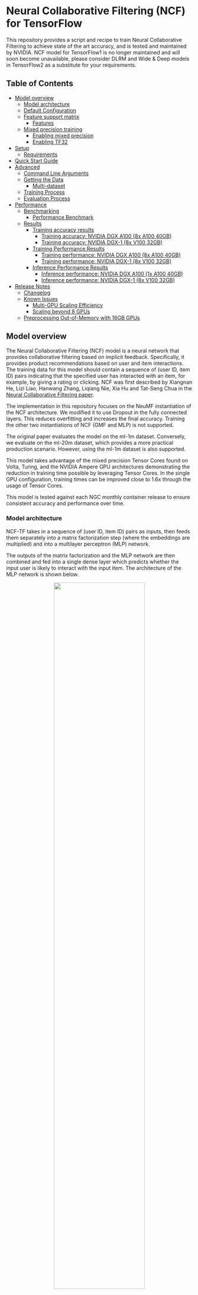 # Neural Collaborative Filtering (NCF) for TensorFlow

This repository provides a script and recipe to train Neural Collaborative Filtering to achieve state of the art
accuracy, and is tested and maintained by NVIDIA.
NCF model for TensorFlow1 is no longer maintained and will soon become unavailable, please consider DLRM and Wide & Deep models in TensorFlow2 as a substitute for your requirements.

## Table of Contents

* [Model overview](#model-overview)
   * [Model architecture](#model-architecture)
   * [Default Configuration](#default-configuration)
   * [Feature support matrix](#feature-support-matrix)
      * [Features](#features)
   * [Mixed precision training](#mixed-precision-training)
      * [Enabling mixed precision](#enabling-mixed-precision)
      * [Enabling TF32](#enabling-tf32)
* [Setup](#setup)
   * [Requirements](#requirements)
* [Quick Start Guide](#quick-start-guide)
* [Advanced](#advanced)
   * [Command Line Arguments](#command-line-arguments)
   * [Getting the Data](#getting-the-data)
      * [Multi-dataset](#multi-dataset)
   * [Training Process](#training-process)
   * [Evaluation Process](#evaluation-process)
* [Performance](#performance)
   * [Benchmarking](#benchmarking)
      * [Performance Benchmark](#performance-benchmark)
   * [Results](#results)
      * [Training accuracy results](#training-accuracy-results)
         * [Training accuracy: NVIDIA DGX A100 (8x A100 40GB)](#training-accuracy-nvidia-dgx-a100-8x-a100-40gb)
         * [Training accuracy: NVIDIA DGX-1 (8x V100 32GB)](#training-accuracy-nvidia-dgx-1-8x-v100-32gb)
      * [Training Performance Results](#training-performance-results)
         * [Training performance: NVIDIA DGX A100 (8x A100 40GB)](#training-performance-nvidia-dgx-a100-8x-a100-40gb)
         * [Training performance: NVIDIA DGX-1 (8x V100 32GB)](#training-performance-nvidia-dgx-1-8x-v100-32gb)
      * [Inference Performance Results](#inference-performance-results)
         * [Inference performance: NVIDIA DGX A100 (1x A100 40GB)](#inference-performance-nvidia-dgx-a100-1x-a100-40gb)
         * [Inference performance: NVIDIA DGX-1 (8x V100 32GB)](#inference-performance-nvidia-dgx-1-8x-v100-32gb)
* [Release Notes](#release-notes)
   * [Changelog](#changelog)
   * [Known Issues](#known-issues)
      * [Multi-GPU Scaling Efficiency](#multi-gpu-scaling-efficiency)
      * [Scaling beyond 8 GPUs](#scaling-beyond-8-gpus)
   * [Preprocessing Out-of-Memory with 16GB GPUs](#preprocessing-out-of-memory-with-16gb-gpus)


## Model overview

The Neural Collaborative Filtering (NCF) model is a neural network that provides collaborative filtering based on
implicit feedback. Specifically, it provides product recommendations based on user and item interactions.  The training
data for this model should contain a sequence of (user ID, item ID) pairs indicating that the specified user has
interacted with an item, for example, by giving a rating or clicking. NCF was first described by
Xiangnan He, Lizi Liao, Hanwang Zhang, Liqiang Nie, Xia Hu and Tat-Seng Chua in the [Neural Collaborative Filtering
paper](https://arxiv.org/abs/1708.05031).

The implementation in this repository focuses on the NeuMF instantiation of the NCF architecture. We modified it to use
Dropout in the fully connected layers. This reduces overfitting and increases the final accuracy. Training the other two
instantiations of NCF (GMF and MLP) is not supported.

The original paper evaluates the model on the ml-1m dataset.
Conversely, we evaluate on the ml-20m dataset, which provides a more practical production scenario.
However, using the ml-1m dataset is also supported.

This model takes advantage of the mixed precision Tensor Cores found on Volta, Turing, and the NVIDIA Ampere GPU architectures
 demonstrating the reduction in
training time possible by leveraging Tensor Cores. In the single GPU configuration, training times can be improved close
to 1.6x through the usage of Tensor Cores.

This model is tested against each NGC monthly container release to ensure consistent accuracy and performance over time.

### Model architecture

NCF-TF takes in a sequence of (user ID, item ID) pairs as inputs, then feeds them separately into a matrix
factorization step (where the embeddings are multiplied) and into a multilayer perceptron (MLP) network.

The outputs of the matrix factorization and the MLP network are then combined and fed into a single dense layer which
predicts whether the input user is likely to interact with the input item. The architecture of the MLP network is shown
below.

<p align="center">
   <img width="70%" src="./img/ncf_diagram.png" />
   <br>
   Figure 1. The architecture of a Neural Collaborative Filtering model. Taken from the <a href="https://arxiv.org/abs/1708.05031">Neural Collaborative Filtering paper</a>.
</p>

### Default Configuration

This implementation has the following features:

- model-parallel multi-gpu training with Horovod
- mixed precision training with TF-AMP (TensorFlow-Automatic Mixed Precision), which enables mixed precision training
  without any changes to the code-base by performing automatic graph rewrites and loss scaling controlled by an
  environmental variable
- fast negative sample generation and data preprocessing with CuPy
    - Before each training epoch, the training data is augmented with randomly generated negatives samples. A “shortcut” is
      enabled by default where the script does not verify that the randomly generated samples are actually negative samples.
      We have found that this shortcut has a low impact on model accuracy while considerably improving the speed and memory
      footprint of the data augmentation stage of training.
    - Note: The negative samples generated for the test set are always verified regardless of the shortcut being enabled or
      not.

### Feature support matrix

| Feature               | NCF-TF |
|-----------------------|--------------------------
|Horovod                | Yes |
|Automatic mixed precision (AMP)   | Yes |

#### Features

*Horovod*

Horovod is a distributed training framework for TensorFlow, Keras, PyTorch and MXNet. The goal of Horovod is to make distributed deep learning fast and easy to use. For more information about how to get started with Horovod, see the [Horovod: Official repository](https://github.com/horovod/horovod).

*Multi-GPU training with Horovod*

Our model uses Horovod to implement efficient multi-GPU training with NCCL. For details, see example sources in this repository or see the [TensorFlow tutorial](https://github.com/horovod/horovod/#usage).

*Automatic Mixed Precision (AMP)*

Computation graphs can be modified by TensorFlow on runtime to support mixed precision training. Detailed explanation of mixed precision can be found in the next section.


### Mixed precision training

Mixed precision is the combined use of different numerical precisions in a computational method. [Mixed precision](https://arxiv.org/abs/1710.03740) training offers significant computational speedup by performing operations in half-precision format while storing minimal information in single-precision to retain as much information as possible in critical parts of the network. Since the introduction of [Tensor Cores](https://developer.nvidia.com/tensor-cores) in Volta, and following with both the Turing and Ampere architectures, significant training speedups are experienced by switching to mixed precision -- up to 3x overall speedup on the most arithmetically intense model architectures. Using [mixed precision training](https://docs.nvidia.com/deeplearning/performance/mixed-precision-training/index.html) previously required two steps:
1.  Porting the model to use the FP16 data type where appropriate.
2.  Adding loss scaling to preserve small gradient values.

This can now be achieved using Automatic Mixed Precision (AMP) for TensorFlow to enable the full [mixed precision methodology](https://docs.nvidia.com/deeplearning/sdk/mixed-precision-training/index.html#tensorflow) in your existing TensorFlow model code.  AMP enables mixed precision training on Volta, Turing, and NVIDIA Ampere GPU architectures automatically. The TensorFlow framework code makes all necessary model changes internally.

In TF-AMP, the computational graph is optimized to use as few casts as necessary and maximize the use of FP16, and the loss scaling is automatically applied inside of supported optimizers. AMP can be configured to work with the existing tf.contrib loss scaling manager by disabling the AMP scaling with a single environment variable to perform only the automatic mixed-precision optimization. It accomplishes this by automatically rewriting all computation graphs with the necessary operations to enable mixed precision training and automatic loss scaling.

For information about:
-   How to train using mixed precision, see the [Mixed Precision Training](https://arxiv.org/abs/1710.03740) paper and [Training With Mixed Precision](https://docs.nvidia.com/deeplearning/performance/mixed-precision-training/index.html) documentation.
-   Techniques used for mixed precision training, see the [Mixed-Precision Training of Deep Neural Networks](https://devblogs.nvidia.com/mixed-precision-training-deep-neural-networks/) blog.
-   How to access and enable AMP for TensorFlow, see [Using TF-AMP](https://docs.nvidia.com/deeplearning/dgx/tensorflow-user-guide/index.html#tfamp) from the TensorFlow User Guide.


#### Enabling mixed precision

Mixed precision is enabled in TensorFlow by using the Automatic Mixed Precision (TF-AMP) extension which casts variables to half-precision upon retrieval, while storing variables in single-precision format. Furthermore, to preserve small gradient magnitudes in backpropagation, a [loss scaling](https://docs.nvidia.com/deeplearning/sdk/mixed-precision-training/index.html#lossscaling) step must be included when applying gradients. In TensorFlow, loss scaling can be applied statically by using simple multiplication of loss by a constant value or automatically, by TF-AMP. Automatic mixed precision makes all the adjustments internally in TensorFlow, providing two benefits over manual operations. First, programmers need not modify network model code, reducing development and maintenance effort. Second, using AMP maintains forward and backward compatibility with all the APIs for defining and running TensorFlow models.

To enable mixed precision, you can simply add the values to the environmental variables inside your training script:
- Enable TF-AMP graph rewrite:
  ```
  os.environ["TF_ENABLE_AUTO_MIXED_PRECISION_GRAPH_REWRITE"] = "1"
  ```

- Enable Automated Mixed Precision:
  ```
  os.environ['TF_ENABLE_AUTO_MIXED_PRECISION'] = '1'
  ```

#### Enabling TF32

TensorFloat-32 (TF32) is the new math mode in [NVIDIA A100](https://www.nvidia.com/en-us/data-center/a100/) GPUs for handling the matrix math also called tensor operations. TF32 running on Tensor Cores in A100 GPUs can provide up to 10x speedups compared to single-precision floating-point math (FP32) on Volta GPUs. 

TF32 Tensor Cores can speed up networks using FP32, typically with no loss of accuracy. It is more robust than FP16 for models which require high dynamic range for weights or activations.

For more information, refer to the [TensorFloat-32 in the A100 GPU Accelerates AI Training, HPC up to 20x](https://blogs.nvidia.com/blog/2020/05/14/tensorfloat-32-precision-format/) blog post.

TF32 is supported in the NVIDIA Ampere GPU architecture and is enabled by default.

## Setup

The following section lists the requirements that you need to meet in order to start training NCF-TF.

### Requirements

This repository contains Dockerfile which extends the TensorFlow NGC container and encapsulates some dependencies. Aside from these dependencies, ensure you have the following components:
-   [NVIDIA Docker](https://github.com/NVIDIA/nvidia-docker)
-   TensorFlow 20.07-py3+ NGC container
-   Supported GPUs:
    - [NVIDIA Volta architecture](https://www.nvidia.com/en-us/data-center/volta-gpu-architecture/)
    - [NVIDIA Turing architecture](https://www.nvidia.com/en-us/geforce/turing/)
    - [NVIDIA Ampere architecture](https://www.nvidia.com/en-us/data-center/nvidia-ampere-gpu-architecture/)

For more information about how to get started with NGC containers, see the following sections from the NVIDIA GPU Cloud Documentation and the Deep Learning Documentation:
-   [Getting Started Using NVIDIA GPU Cloud](https://docs.nvidia.com/ngc/ngc-getting-started-guide/index.html)
-   [Accessing And Pulling From The NGC Container Registry](https://docs.nvidia.com/deeplearning/frameworks/user-guide/index.html#accessing_registry)

For those unable to use the [framework name] NGC container, to set up the required environment or create your own container, see the versioned [NVIDIA Container Support Matrix](https://docs.nvidia.com/deeplearning/frameworks/support-matrix/index.html).

## Quick Start Guide

To train your model using mixed or TF32 precision with Tensor Cores or using FP32, perform the following steps using the default
parameters of the NCF model on the ml-20m dataset.

1. Clone the repository.

   ```bash
   git clone https://github.com/NVIDIA/DeepLearningExamples
   cd dl/TensorFlow/Recommendation/NCF
   ```

2. Build the NCF TensorFlow NGC container.

   After Docker is correctly set up, you can build the NCF image with:

   ```bash
   docker build . -t nvidia_ncf
   ```

3. Launch the NCF TensorFlow Docker container.

   ```bash
   mkdir data
   docker run --runtime=nvidia -it --rm --ipc=host -v ${PWD}/data:/data nvidia_ncf bash
   ```

   This will launch the container and mount the `./data` directory as a volume to the `/data` directory inside the container.
   Any datasets and experiment results (logs, checkpoints etc.) saved to `/data` will be accessible in the `./data` directory
   on the host.

4. Download and preprocess the dataset.

   **ml-20m**

   Preprocessing consists of downloading the data, filtering out users that have less than 20 ratings (by default), sorting
   the data and dropping the duplicates. No data augmentation techniques are used in the preprocessing stage.

   To download and preprocess the ml-20m dataset, run:

   ```bash
   ./prepare_dataset.sh
   ```

   **ml-1m**

   To download and preprocess the ml-1m dataset, run:

   ```bash
   ./prepare_dataset.sh ml-1m
   ```

   This will store the preprocessed training and evaluation data in the `/data` directory, so that it can be later used to
   train the model (by passing the appropriate `--data` argument to the `ncf.py` script).

5. Start the training.

   After the Docker container is launched, the training with the default hyper-parameters can be started with:

   ```bash
   mpirun -np 4 --allow-run-as-root python ncf.py --amp --data /data/cache/ml-20m --checkpoint-dir /data/checkpoints/
   ```

   After the training is complete, the model parameters that provide the best evaluation accuracy are saved to the
   directory passed to the `--checkpoint-dir` argument. By default, this will be in the `/data/checkpoints/` directory.

6. Perform a validation/evaluation.

   To run evaluation on a specific checkpoint, simply run the following command:

   ```bash
   python ncf.py --data /data/cache/ml-20m --mode test --load-checkpoint-path /data/checkpoints/model.ckpt
   ```

   Note: TensorFlow checkpoints consist of three files each with a `*.ckpt` prefix.

## Advanced

The following sections provide greater details of the dataset, running training and inference, and the training results.

### Command Line Arguments

To see the full list of available options and their descriptions, use the `-h` or `--help` command line option, for
example:

```bash
python ncf.py --help
```

Aside from options to set hyperparameters, the relevant options to control the behavior of the script are:

```
--data DATA           path to test and training data files
-e EPOCHS, --epochs EPOCHS
                      number of epochs to train for
-b BATCH_SIZE, --batch-size BATCH_SIZE
                      number of examples for each iteration
--valid-users-per-batch VALID_USERS_PER_BATCH
                      Number of users tested in each evaluation batch
-n NEGATIVE_SAMPLES, --negative-samples NEGATIVE_SAMPLES
                      number of negative examples per interaction
-k TOPK, --topk TOPK  rank for test examples to be considered a hit
--amp                 enable half-precision computations using automatic
                      mixed precision (only available in supported
                      containers)
--xla                 enable TensorFlow XLA (Accelerated Linear Algebra)
--valid-negative VALID_NEGATIVE
                      Number of negative samples for each positive test
                      example
--loss-scale LOSS_SCALE
                      Loss scale value to use when manually enabling mixed precision training
--checkpoint-dir CHECKPOINT_DIR
                      Path to store the result checkpoint file for training, or to read from for evaluation
--mode {train,test}   Passing "test" will only run a single evaluation,
                      otherwise full training will be performed
--no-neg-trick        do not use negative sample generation shortcut to
                      speed up preprocessing (will increase GPU memory
                      consumption)
--eval-after EVAL_AFTER
                      Perform evaluations only after this many epochs
--verbose             Log the performance and accuracy after every epoch

```

### Getting the Data

For each user, the test dataset is generated by removing one movie the user has
interacted with. For each removed movie, the data is augmented with a large
number of movies (corresponding to the `--valid-negative option`) that the user
has not interacted with.

The repository contains the `prepare_dataset.sh` that will preprocess the training and test datasets.
By default, the data will be downloaded to the `/data` directory.

#### Multi-dataset

This implementation is tuned for the ml-20m and ml-1m datasets.  Using other
datasets might require tuning some hyperparameters (for example, learning rate,
beta1, beta2).

If you'd like to use your custom dataset, you can do so by adding support for
it in the `prepare_dataset.sh` and `download_dataset.sh` scripts. The required
format of the data is a CSV file which should follow the pattern outlined
below:

```
userId, movieId
1,2
1,10
...
```

The CSV file may contain additional columns with extra features such as ratings
and timestamps, but only the `userId` and `movieId` columns are required.

The performance of the model depends on the dataset size. Generally, the model
should scale better for datasets containing more data points. For a smaller
dataset, you might experience slower performance as fixed cost operations that
do not scale with input size will have a larger impact. Furthermore, it will be
difficult for the model to converge.

### Training Process

The training can be launched with the `ncf.py` script. This script will train the
NCF model for a number of epochs specified by the `--epochs` argument, which has
a default value of 30.

During training, the script will begin logging after the number of epochs
specified by the `--eval-after` option. After that the script will output a line like the one below:
```
DLL 2020-07-03 10:58:43.371321 - (26,) train_time : 9.889576196670532  eval_time : 0.674187183380127  hr@10 : 0.9526329850606168  ndcg : 0.7448715819572108
```

The evaluation metrics are: HR (hit rate), and NDCG (normalized discounted
cumulative gain). In the evaluation set, each user will be assigned one item
that they have actually interacted with, and a number (by default 99) of items
that they have not interacted with. For each user, the evaluation process will
rank each of the items assigned to that user based on the user’s likeliness to
interact with the items. The hit rate measures the percentage of users for
which the item that they have interacted with is ranked within the top `k` items,
where `k` is a number (by default 10) specified by the `-k` option. NDCG has a
similar meaning, except the rank of the positive item is taken into account.
Typically, HR is used as the primary evaluation metric.

Additionally, the model parameters that give the best accuracy in validation
will be stored at the directory pointed to by the `--checkpoint-dir` argument.

Multiple GPUs can be used for training through Horovod. The number of GPUs can
be controlled by the `-np` parameter passed to `mpirun`.

### Evaluation Process

The evaluation process can be run by the ncf.py script as well. By passing the
`--mode=test argument`, the script will run evaluation once using the TensorFlow
checkpoint specified by the `--checkpoint-dir` file.

## Performance

The performance measurements in this document were conducted at the time of publication and may not reflect the performance achieved from NVIDIA’s latest software release. For the most up-to-date performance measurements, go to [NVIDIA Data Center Deep Learning Product Performance](https://developer.nvidia.com/deep-learning-performance-training-inference).

### Benchmarking

The following section shows how to run benchmarks measuring the model
performance in training and inference modes.

#### Performance Benchmark

To benchmark the training and inference performance, run:

```
mpirun -np 1 --allow-run-as-root python ncf.py --data /data/cache/ml-20m
```

By default, the `ncf.py` script outputs metrics describing the following:

* Training speed and throughput
* Evaluation speed and throughput

### Results

The following sections provide details on how we achieved our performance and accuracy in training and inference.

All throughput numbers are reported in millions of samples per second while time-to-train numbers are in seconds.

#### Training accuracy results
For all the sections below, our results were obtained by running:
 ```bash
 mpirun -np <number_of_GPUs> --allow-run-as-root python ncf.py [--amp] --data /data/cache/ml-20m
 ````
 in the TensorFlow-1 20.07 NGC container.

##### Training accuracy: NVIDIA DGX A100 (8x A100 40GB)


| GPUs    | Batch size / GPU    | Accuracy - TF32  | Accuracy - mixed precision  |   Time to train - TF32 [s] |  Time to train - mixed precision [s] | Time to train speedup (TF32 to mixed precision)
|-------:|-----------------:|-------------:|-----------:|----------------:|--------------:|---------------:|
|      1 |     1,048,576     |          0.9588 |        0.9589 |         59.4 |       53.1 |          1.12 |
|      4 | 262,144           |          0.9588 |        0.9590 |         22.8 |       21.5 |          1.06 |
|      8 | 131,072           |          0.9587 |        0.9589 |         19.8 |       20.2 |          0.98 |

##### Training accuracy: NVIDIA DGX-1 (8x V100 32GB)

| GPUs    | Batch size / GPU    | Accuracy - FP32 | Accuracy - mixed precision  |   Time to train - FP32  |  Time to train - mixed precision | Time to train speedup (FP32 to mixed precision)
|-------:|-----------------:|----------------:|--------------:|-------------:|-----------:|---------------:|
|      1 | 1,048,576         |          0.9583 |        0.9589 |        120.9 |       91.6 |          1.32 |
|      4 | 262,144           |          0.9589 |        0.9583 |         43.7 |       31.8 |          1.37 |
|      8 | 131,072           |          0.9590 |        0.9588 |         26.2 |       21.9 |          1.20 |



### Training Performance Results
For all the sections below, our results were obtained by running:
 ```bash
 mpirun -np <number_of_GPUs> --allow-run-as-root python ncf.py [--amp] --data /data/cache/ml-20m
 ````
 in the TensorFlow-1 20.07 NGC container.


##### Training performance: NVIDIA DGX A100 (8x A100 40GB)

| GPUs   | Batch size / GPU | Throughput - TF32  | Throughput - mixed precision    | Throughput speedup (TF32 - mixed precision)   | Strong scaling - TF32    | Strong scaling - mixed precision
|-------:|-----------------:|-------------------:|-----------------:|---------------------:|---:|---:|
|      1 | 1,048,576         |              20.18 |            22.84 |                1.132 | 1    | 1    |
|      4 | 262,144           |              60.34 |            62.70 |                1.039 | 2.99 | 2.75 |
|      8 | 131,072           |              89.88 |            80.86 |                0.900 | 4.45 | 3.54 |


##### Training performance: NVIDIA DGX-1 (8x V100 32GB)

| GPUs   | Batch size / GPU | Throughput - FP32  | Throughput - mixed precision    | Throughput speedup (FP32 - mixed precision)   | Strong scaling - FP32    | Strong scaling - mixed precision
|-------:|-----------------:|-------------------:|-----------------:|---------------------:|---:|---:|
|      1 | 1,048,576        |               9.73 |            15.21 |                1.563 | 1    |  1   |
|      4 | 262,144          |              30.31 |            39.47 |                1.302 | 3.11 | 2.60 |
|      8 | 131,072          |              50.91 |            59.13 |                1.161 | 5.23 | 3.89 |


### Inference Performance Results

Our results were obtained by running the `inference.py` script in the PyTorch 20.07 NGC container.

Throughput is reported in millions of samples per second while latency is reported in seconds.


##### Inference performance: NVIDIA DGX A100 (1x A100 40GB)

TF32

|   Batch size |   Throughput Avg |   Latency Avg |   Latency 90% |   Latency 95% |   Latency 99%  |
|-------------:|-----------------:|--------------:|--------------:|--------------:|---------------:|
|        1,024 |             1.67 |        0.0006 |        0.0006 |        0.0007 |         0.0007 |
|        4,096 |             6.02 |        0.0007 |        0.0007 |        0.0007 |         0.0007 |
|       16,384 |            19.01 |        0.0009 |        0.0009 |        0.0009 |         0.0009 |
|       65,536 |            34.91 |        0.0019 |        0.0019 |        0.0019 |         0.0019 |
|      262,144 |            44.72 |        0.0059 |        0.0063 |        0.0063 |         0.0066 |
|    1,048,576 |            47.22 |        0.0222 |        0.0230 |        0.0232 |         0.0237 |



FP16

|   Batch size |   Throughput Avg |   Latency Avg |   Latency 90% |   Latency 95% |   Latency 99%  |
|-------------:|-----------------:|--------------:|--------------:|--------------:|---------------:|
|        1,024 |             1.34 |        0.0008 |        0.0008 |        0.0008 |         0.0008 |
|        4,096 |             5.23 |        0.0008 |        0.0008 |        0.0008 |         0.0008 |
|       16,384 |            17.61 |        0.0009 |        0.0009 |        0.0010 |         0.0010 |
|       65,536 |            38.63 |        0.0017 |        0.0017 |        0.0018 |         0.0018 |
|      262,144 |            55.36 |        0.0047 |        0.0049 |        0.0050 |         0.0051 |
|    1,048,576 |            59.48 |        0.0176 |        0.0178 |        0.0179 |         0.0184 |


##### Inference performance: NVIDIA DGX-1 (8x V100 32GB)

FP32

|   Batch size |   Throughput Avg |   Latency Avg |   Latency 90% |   Latency 95% |   Latency 99%  |
|-------------:|-----------------:|--------------:|--------------:|--------------:|---------------:|
|        1,024 |             0.79 |        0.0013 |        0.0015 |        0.0015 |         0.0016 |
|        4,096 |             2.88 |        0.0014 |        0.0016 |        0.0016 |         0.0017 |
|       16,384 |             8.38 |        0.0020 |        0.0021 |        0.0021 |         0.0024 |
|       65,536 |            16.77 |        0.0039 |        0.0041 |        0.0041 |         0.0041 |
|      262,144 |            22.53 |        0.0116 |        0.0118 |        0.0119 |         0.0122 |
|    1,048,576 |            25.14 |        0.0417 |        0.0425 |        0.0431 |         0.0440 |

FP16

| Batch size |   Throughput Avg |   Latency Avg |   Latency 90% |  Latency 95% |   Latency 99%  |
|-----------:|-----------------:|--------------:|--------------:|-------------:|---------------:|
|      1,024 |             0.69 |        0.0015 |        0.0017 |       0.0017 |         0.0018 |
|      4,096 |             2.64 |        0.0016 |        0.0017 |       0.0017 |         0.0018 |
|     16,384 |             8.84 |        0.0019 |        0.0020 |       0.0020 |         0.0021 |
|     65,536 |            21.43 |        0.0031 |        0.0032 |       0.0032 |         0.0032 |
|    262,144 |            33.61 |        0.0078 |        0.0080 |       0.0081 |         0.0083 |
|  1,048,576 |            38.83 |        0.0270 |        0.0276 |       0.0277 |         0.0286 |

## Release Notes

### Changelog

April 2023
- Ceased maintenance of this model in TensorFlow1

June 2020
- Updated performance tables to include A100 results

March 2019
- Initial Release

### Known Issues

#### AMP speedup for Ampere

In this model the TF32 precision can in some cases be as fast as the FP16 precision on Ampere GPUs.
This is because TF32 also uses Tensor Cores and doesn't need any additional logic 
such as maintaining FP32 master weights and casts.
However, please note that NCF is, by modern recommender standards, a very small model.
Larger models should still see significant benefits of using FP16 math. 

#### Multi-GPU Scaling Efficiency

Currently, this model does not exhibit good scaling efficiency when scaling to
4 and 8 GPUs.  Since we could not find hyper-parameters that could hit the
target accuracy for batch size of over 1 million samples, we elected to use a
strong scaling strategy which generally has worse scaling efficiency compared
to a more common weak scaling strategy. Additionally, we believe that the small
dataset size does not facilitate great scaling. However, the training scripts
allow the use of custom datasets provided they are in the correct format.

#### Scaling beyond 8 GPUs

Neural Collaborative Filtering (NCF) is a relatively lightweight model that
trains quickly with this relatively smaller dataset, ml-20m. Because of the
smaller dataset, the high ratio of communication to computation makes it
difficult to efficiently use more than 8 GPUs. Typically, this is not an issue
because when using 8 GPUs with FP16 precision the training is sufficiently
fast. However, if you would like to scale the training to 16 GPUs and beyond,
you might try modifying the model so that the communication to computation
ratio facilitates better scaling. This could be done, for example, by finding
hyper-parameters that enable using a larger global batch size.

### Preprocessing Out-of-Memory with 16GB GPUs

When running on GPUs with 16GB of memory, ensure the `--no-neg-trick` flag is
**not** set. Otherwise, the data augmentation stage of training will consume
too much GPU memory, causing TensorFlow to raise an out-of-memory error.

This flag, when it is not set, reduces memory consumption in the negative
samples generation phase of training by telling the script not to verify that
the randomly generated samples are actually negative samples (verification
still occurs for negative samples generated for the test set). Therefore, there
is no need to keep the data structures used to verify negative samples in
memory during training.
